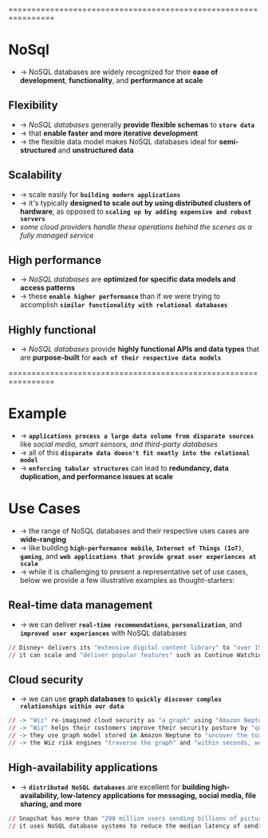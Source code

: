 ================================================================
# NoSql
* -> NoSQL databases are widely recognized for their **ease of development**, **functionality**, and **performance at scale**

## Flexibility
* -> _NoSQL databases_ generally **provide flexible schemas**  to **`store data`**
* -> that **enable faster and more iterative development**
* -> the flexible data model makes NoSQL databases ideal for **semi-structured** and **unstructured data**

## Scalability
* -> scale easily for **`building modern applications`**
* -> it's typically **designed to scale out by using distributed clusters of hardware**, as opposed to **`scaling up by adding expensive and robust servers`**
* _some cloud providers handle these operations behind the scenes as a fully managed service_

## High performance
* -> _NoSQL databases_ are **optimized for specific data models and access patterns**
* -> these **`enable higher performance`** than if we were trying to accomplish **`similar functionality with relational databases`**

## Highly functional
* -> _NoSQL databases_ provide **highly functional APIs and data types** that are **purpose-built** for **`each of their respective data models`**

================================================================
# Example
* -> **`applications process a large data volume from disparate sources`** like _social media, smart sensors, and third-party databases_
* -> all of this **`disparate data doesn't fit neatly into the relational model`**
* -> **`enforcing tabular structures`** can lead to **redundancy, data duplication, and performance issues at scale**

# Use Cases
* -> the range of NoSQL databases and their respective uses cases are **wide-ranging**
* -> like building **`high-performance mobile`**, **`Internet of Things (IoT)`**, **`gaming`**, and **`web applications that provide great user experiences at scale`**
* -> while it is challenging to present a representative set of use cases, below we provide a few illustrative examples as thought-starters:

## Real-time data management
* -> we can deliver **`real-time recommendations`**, **`personalization`**, and **`improved user experiences`** with NoSQL databases

```r - Ex:
// Disney+ delivers its "extensive digital content library" to "over 150 million+ subscribers" using NoSQL database technology
// it can scale and "deliver popular features" such as Continue Watching, Watchlist, and Personalized Recommendations with "Amazon DynamoDB"
```

## Cloud security
* -> we can use **graph databases** to **`quickly discover complex relationships within our data`**

```r - Ex:
// -> "Wiz" re-imagined cloud security as "a graph" using "Amazon Neptune"
// -> "Wiz" helps their customers improve their security posture by "quickly identifying" and "fixing the most critical risks"
// -> they use graph model stored in Amazon Neptune to "uncover the toxic combination of risk factors" that represent critical risks
// -> the Wiz risk engines "traverse the graph" and "within seconds, weave together a series of interconnected risks factors" in a security graph
```

## High-availability applications
* -> **`distributed NoSQL databases`** are excellent for **building high-availability, low-latency applications for messaging, social media, file sharing, and more**

```r - Ex:
// Snapchat has more than "290 million users sending billions of pictures and video messages daily"
// it uses NoSQL database systems to reduce the median latency of sending messages by 20%
```